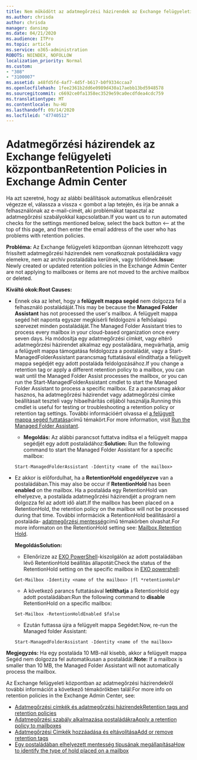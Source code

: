```yaml
---
title: Nem működött az adatmegőrzési házirendek az Exchange felügyeleti központban
ms.author: chrisda
author: chrisda
manager: dansimp
ms.date: 04/21/2020
ms.audience: ITPro
ms.topic: article
ms.service: o365-administration
ROBOTS: NOINDEX, NOFOLLOW
localization_priority: Normal
ms.custom:
- "308"
- "3100007"
ms.assetid: a48fd5fd-4af7-4d5f-b617-b0f9334ccaa7
ms.openlocfilehash: 1fee2361b2dd6e0989d430a17aebb13bd5948578
ms.sourcegitcommit: c6692ce0fa1358ec3529e59ca0ecdfdea4cdc759
ms.translationtype: MT
ms.contentlocale: hu-HU
ms.lasthandoff: 09/14/2020
ms.locfileid: "47740512"
---
```

# <a name="retention-policies-in-exchange-admin-center"></a><span data-ttu-id="3266f-102">Adatmegőrzési házirendek az Exchange felügyeleti központban</span><span class="sxs-lookup"><span data-stu-id="3266f-102">Retention Policies in Exchange Admin Center</span></span>

<span data-ttu-id="3266f-103">Ha azt szeretné, hogy az alábbi beállítások automatikus ellenőrzését végezze el, válassza a vissza < gombot a lap tetején, és írja be annak a felhasználónak az e-mail-címét, aki problémákat tapasztal az adatmegőrzési szabályokkal kapcsolatban.</span><span class="sxs-lookup"><span data-stu-id="3266f-103">If you want us to run automated checks for the settings mentioned below, select the back button <-- at the top of this page, and then enter the email address of the user who has problems with retention policies.</span></span>

 <span data-ttu-id="3266f-104">**Probléma:** Az Exchange felügyeleti központban újonnan létrehozott vagy frissített adatmegőrzési házirendek nem vonatkoznak postaládákra vagy elemekre, nem az archív postaládába kerülnek, vagy törlődnek.</span><span class="sxs-lookup"><span data-stu-id="3266f-104">**Issue:** Newly created or updated retention policies in the Exchange Admin Center are not applying to mailboxes or items are not moved to the archive mailbox or deleted.</span></span> 
  
 <span data-ttu-id="3266f-105">**Kiváltó okok:**</span><span class="sxs-lookup"><span data-stu-id="3266f-105">**Root Causes:**</span></span>
  
- <span data-ttu-id="3266f-106">Ennek oka az lehet, hogy a **felügyelt mappa segéd** nem dolgozza fel a felhasználó postaládáját.</span><span class="sxs-lookup"><span data-stu-id="3266f-106">This may be because the **Managed Folder Assistant** has not processed the user's mailbox.</span></span> <span data-ttu-id="3266f-107">A felügyelt mappa segéd hét naponta egyszer megkísérli feldolgozni a felhőalapú szervezet minden postaládáját.</span><span class="sxs-lookup"><span data-stu-id="3266f-107">The Managed Folder Assistant tries to process every mailbox in your cloud-based organization once every seven days.</span></span> <span data-ttu-id="3266f-108">Ha módosítja egy adatmegőrzési címkét, vagy eltérő adatmegőrzési házirendet alkalmaz egy postaládára, megvárhatja, amíg a felügyelt mappa támogatása feldolgozza a postaládát, vagy a Start-ManagedFolderAssistant parancsmag futtatásával elindíthatja a felügyelt mappa segédjét egy adott postaláda feldolgozásához.</span><span class="sxs-lookup"><span data-stu-id="3266f-108">If you change a retention tag or apply a different retention policy to a mailbox, you can wait until the Managed Folder Assist processes the mailbox, or you can run the Start-ManagedFolderAssistant cmdlet to start the Managed Folder Assistant to process a specific mailbox.</span></span> <span data-ttu-id="3266f-109">Ez a parancsmag akkor hasznos, ha adatmegőrzési házirendet vagy adatmegőrzési címke beállításait teszteli vagy hibaelhárítás céljából használja.</span><span class="sxs-lookup"><span data-stu-id="3266f-109">Running this cmdlet is useful for testing or troubleshooting a retention policy or retention tag settings.</span></span> <span data-ttu-id="3266f-110">További információért olvassa el [a felügyelt mappa segéd futtatása](https://msdn.microsoft.com/library/gg271153%28v=exchsrvcs.149%29.aspx#managedfolderassist)című témakört.</span><span class="sxs-lookup"><span data-stu-id="3266f-110">For more information, visit [Run the Managed Folder Assistant](https://msdn.microsoft.com/library/gg271153%28v=exchsrvcs.149%29.aspx#managedfolderassist).</span></span>
    
  - <span data-ttu-id="3266f-111">**Megoldás:** Az alábbi parancsot futtatva indítsa el a felügyelt mappa segédjét egy adott postaládához:</span><span class="sxs-lookup"><span data-stu-id="3266f-111">**Solution:** Run the following command to start the Managed Folder Assistant for a specific mailbox:</span></span>
    
  ```
  Start-ManagedFolderAssistant -Identity <name of the mailbox>
  ```

- <span data-ttu-id="3266f-112">Ez akkor is előfordulhat, ha a **RetentionHold** **engedélyezve** van a postaládában.</span><span class="sxs-lookup"><span data-stu-id="3266f-112">This may also be occur if **RetentionHold** has been **enabled** on the mailbox.</span></span> <span data-ttu-id="3266f-113">Ha a postaláda egy RetentionHold van elhelyezve, a postaláda adatmegőrzési házirendjét a program nem dolgozza fel az adott idő alatt.</span><span class="sxs-lookup"><span data-stu-id="3266f-113">If the mailbox has been placed on a RetentionHold, the retention policy on the mailbox will not be processed during that time.</span></span> <span data-ttu-id="3266f-114">További információk a RetentionHold beállításáról a postaláda- [adatmegőrzési mentesség](https://docs.microsoft.com/exchange/security-and-compliance/messaging-records-management/mailbox-retention-hold)című témakörben olvashat.</span><span class="sxs-lookup"><span data-stu-id="3266f-114">For more informaton on the RetentionHold setting see: [Mailbox Retention Hold](https://docs.microsoft.com/exchange/security-and-compliance/messaging-records-management/mailbox-retention-hold).</span></span>
    
    <span data-ttu-id="3266f-115">**Megoldás**</span><span class="sxs-lookup"><span data-stu-id="3266f-115">**Solution:**</span></span>
    
  - <span data-ttu-id="3266f-116">Ellenőrizze az [EXO PowerShell](https://docs.microsoft.com/powershell/exchange/exchange-online/connect-to-exchange-online-powershell/connect-to-exchange-online-powershell?view=exchange-ps)-kiszolgálón az adott postaládában lévő RetentionHold beállítás állapotát:</span><span class="sxs-lookup"><span data-stu-id="3266f-116">Check the status of the RetentionHold setting on the specific mailbox in [EXO powershell](https://docs.microsoft.com/powershell/exchange/exchange-online/connect-to-exchange-online-powershell/connect-to-exchange-online-powershell?view=exchange-ps):</span></span>
    
  ```
  Get-Mailbox -Identity <name of the mailbox> |fl *retentionHold*
  ```

  - <span data-ttu-id="3266f-117">A következő parancs futtatásával **letilthatja** a RetentionHold egy adott postaládában:</span><span class="sxs-lookup"><span data-stu-id="3266f-117">Run the following command to **disable** RetentionHold on a specific mailbox:</span></span>
    
  ```
  Set-Mailbox -RetentionHoldEnabled $false
  ```

  - <span data-ttu-id="3266f-118">Ezután futtassa újra a felügyelt mappa Segédet:</span><span class="sxs-lookup"><span data-stu-id="3266f-118">Now, re-run the Managed folder Assistant:</span></span>
    
  ```
  Start-ManagedFolderAssistant -Identity <name of the mailbox>
  ```

 <span data-ttu-id="3266f-119">**Megjegyzés:** Ha egy postaláda 10 MB-nál kisebb, akkor a felügyelt mappa Segéd nem dolgozza fel automatikusan a postaládát.</span><span class="sxs-lookup"><span data-stu-id="3266f-119">**Note:** If a mailbox is smaller than 10 MB, the Managed Folder Assistant will not automatically process the mailbox.</span></span>
 
<span data-ttu-id="3266f-120">Az Exchange felügyeleti központban az adatmegőrzési házirendekről további információt a következő témakörökben talál:</span><span class="sxs-lookup"><span data-stu-id="3266f-120">For more info on retention policies in the Exchange Admin Center, see:</span></span>
- [<span data-ttu-id="3266f-121">Adatmegőrzési címkék és adatmegőrzési házirendek</span><span class="sxs-lookup"><span data-stu-id="3266f-121">Retention tags and retention policies</span></span>](https://docs.microsoft.com/exchange/security-and-compliance/messaging-records-management/retention-tags-and-policies)
- [<span data-ttu-id="3266f-122">Adatmegőrzési szabály alkalmazása postaládákra</span><span class="sxs-lookup"><span data-stu-id="3266f-122">Apply a retention policy to mailboxes</span></span>](https://docs.microsoft.com/exchange/security-and-compliance/messaging-records-management/apply-retention-policy)
- [<span data-ttu-id="3266f-123">Adatmegőrzési Címkék hozzáadása és eltávolítása</span><span class="sxs-lookup"><span data-stu-id="3266f-123">Add or remove retention tags</span></span>](https://docs.microsoft.com/exchange/security-and-compliance/messaging-records-management/add-or-remove-retention-tags)
- [<span data-ttu-id="3266f-124">Egy postaládában elhelyezett mentesség típusának megállapítása</span><span class="sxs-lookup"><span data-stu-id="3266f-124">How to identify the type of hold placed on a mailbox</span></span>](https://docs.microsoft.com/microsoft-365/compliance/identify-a-hold-on-an-exchange-online-mailbox)
